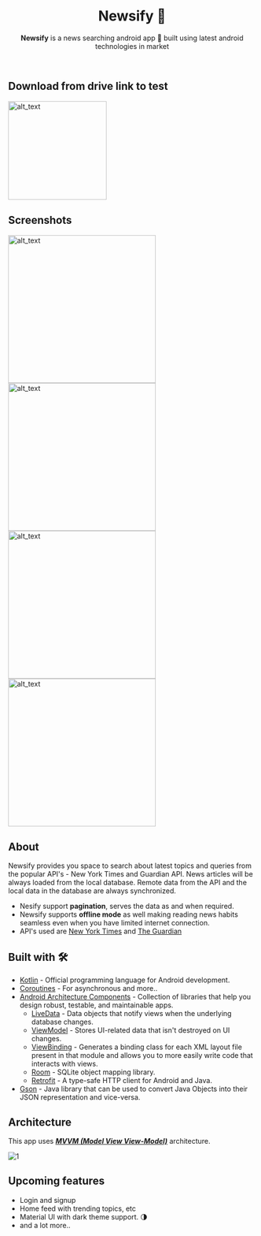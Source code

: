 <h1 align="center">Newsify 🦉 </h1>

<p align="center">  
<b>Newsify</b> is a news searching android app 📱 built using latest android technologies in market
</p>
</br>

## Download from drive link to test
[<img alt="alt_text" width="200px" src="https://play.google.com/intl/en_us/badges/static/images/badges/en_badge_web_generic.png"/>](https://drive.google.com/file/d/1uFag1BGXziV9kGbVmOj35S1eXA5WBQco/view?usp=sharing)

## Screenshots
<img alt="alt_text" width="300px" src="./images/Screenshot_2023-06-14-13-05-53-70_80b0973330f461d48be936c47de25607.jpg"/> <img alt="alt_text" width="300px" src="./images/Screenshot_2023-06-14-13-06-00-86_80b0973330f461d48be936c47de25607.jpg"/> <img alt="alt_text" width="300px" src="./images/Screenshot_2023-06-14-13-06-06-43_80b0973330f461d48be936c47de25607.jpg"/> <img alt="alt_text" width="300px" src="./images/Screenshot_2023-06-14-13-06-12-32_80b0973330f461d48be936c47de25607.jpg"/>


## About
Newsify provides you space to search about latest topics and queries from the popular API's - New York Times and Guardian API. News articles will be always loaded
from the local database. Remote data from the API and the local data in the database are always synchronized.
- Nesify support **pagination**, serves the data as and when required.
- Newsify supports **offline mode** as well making reading news habits seamless even when you have limited internet connection.
- API's used are [New York Times](https://developer.nytimes.com/apis) and [The Guardian](https://open-platform.theguardian.com/)


## Built with 🛠
- [Kotlin](https://kotlinlang.org/) - Official programming language for Android development.
- [Coroutines](https://kotlinlang.org/docs/reference/coroutines-overview.html) - For asynchronous and more..
- [Android Architecture Components](https://developer.android.com/topic/libraries/architecture) - Collection of libraries that help you design robust, testable, and maintainable apps.
  - [LiveData](https://developer.android.com/topic/libraries/architecture/livedata) - Data objects that notify views when the underlying database changes.
  - [ViewModel](https://developer.android.com/topic/libraries/architecture/viewmodel) - Stores UI-related data that isn't destroyed on UI changes. 
  - [ViewBinding](https://developer.android.com/topic/libraries/view-binding) - Generates a binding class for each XML layout file present in that module and allows you to more easily write code that interacts with views.
  - [Room](https://developer.android.com/topic/libraries/architecture/room) - SQLite object mapping library.
  - [Retrofit](https://square.github.io/retrofit/) - A type-safe HTTP client for Android and Java.
- [Gson](https://github.com/google/gson) - Java library that can be used to convert Java Objects into their JSON representation and vice-versa.



## Architecture
This app uses [***MVVM (Model View View-Model)***](https://developer.android.com/jetpack/docs/guide#recommended-app-arch) architecture.

![1](./images/mvvm.png)


## Upcoming features
- Login and signup
- Home feed with trending topics, etc
- Material UI with dark theme support. 🌗
- and a lot more..

